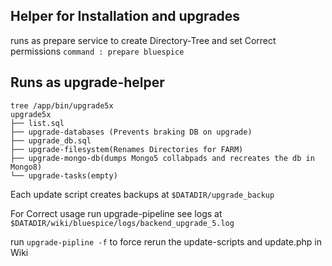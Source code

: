 ## Helper for Installation and upgrades
runs as prepare service to create Directory-Tree and set Correct permissions
` command : prepare bluespice `
## Runs as upgrade-helper

```
tree /app/bin/upgrade5x                                                                                                
upgrade5x
├── list.sql
├── upgrade-databases (Prevents braking DB on upgrade)
├── upgrade_db.sql
├── upgrade-filesystem(Renames Directories for FARM)
├── upgrade-mongo-db(dumps Mongo5 collabpads and recreates the db in Mongo8)
└── upgrade-tasks(empty)

```

Each update script creates backups at ` $DATADIR/upgrade_backup `

For Correct usage run upgrade-pipeline
see logs at `$DATADIR/wiki/bluespice/logs/backend_upgrade_5.log`

run `upgrade-pipline -f` to force rerun the update-scripts and update.php in Wiki

